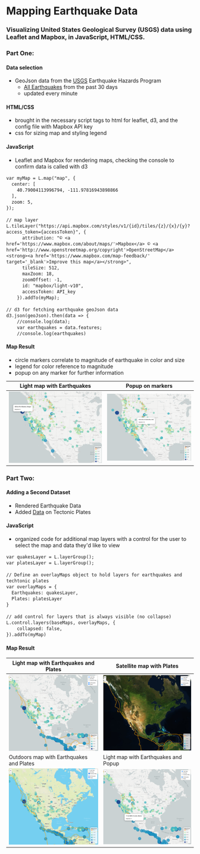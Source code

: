 # Mapping Earthquake Data 

### Visualizing United States Geological Survey (USGS) data using Leaflet and Mapbox, in JavaScript, HTML/CSS.  

### Part One: 

#### Data selection 
- GeoJson data from the [USGS](https://earthquake.usgs.gov/earthquakes/feed/v1.0/geojson.php) Earthquake Hazards Program
  - [All Earthquakes](https://earthquake.usgs.gov/earthquakes/feed/v1.0/summary/all_month.geojson) from the past 30 days 
  - updated every minute

#### HTML/CSS 
- brought in the necessary script tags to html for leaflet, d3, and the config file with Mapbox API key
- css for sizing map and styling legend 

#### JavaScript
- Leaflet and Mapbox for rendering maps, checking the console to confirm data is called with d3

```// Create a new map, centering over the Salt Lake City Airport to visualize earthquakes on the West Coast and Midwest U.S.
var myMap = L.map("map", {
  center: [
    40.79004113996794, -111.97816943898866
  ],
  zoom: 5,
});

// map layer
L.tileLayer("https://api.mapbox.com/styles/v1/{id}/tiles/{z}/{x}/{y}?access_token={accessToken}", {
      attribution: "© <a href='https://www.mapbox.com/about/maps/'>Mapbox</a> © <a href='http://www.openstreetmap.org/copyright'>OpenStreetMap</a> <strong><a href='https://www.mapbox.com/map-feedback/' target='_blank'>Improve this map</a></strong>",
      tileSize: 512,
      maxZoom: 18,
      zoomOffset: -1,
      id: "mapbox/light-v10",
      accessToken: API_key
    }).addTo(myMap);

// d3 for fetching earthquake geoJson data    
d3.json(geoJson).then(data => {
    //console.log(data);
    var earthquakes = data.features;
    //console.log(earthquakes)
```   

#### Map Result 

- circle markers correlate to magnitude of earthquake in color and size
- legend for color reference to magnitude
- popup on any marker for further information

Light map with Earthquakes | Popup on markers
-------- | --------
![Part One Map 1](/images/Map1_1.png) | ![Part One Map 2](/images/Map1_2.png)

### Part Two:

#### Adding a Second Dataset
- Rendered Earthquake Data 
- Added [Data](https://raw.githubusercontent.com/fraxen/tectonicplates/master/GeoJSON/PB2002_plates.json) on Tectonic Plates 

#### JavaScript

- organized code for additional map layers with a control for the user to select the map and data they'd like to view

```// define variables for layer groups for earthquakes and techtonic plates
var quakesLayer = L.layerGroup();
var platesLayer = L.layerGroup();

// Define an overlayMaps object to hold layers for earthquakes and techtonic plates
var overlayMaps = {
  Earthquakes: quakesLayer,
  Plates: platesLayer
}

// add control for layers that is always visible (no collapse)
L.control.layers(baseMaps, overlayMaps, {
    collapsed: false,
}).addTo(myMap)
```
#### Map Result

Light map with Earthquakes and Plates | Satellite map with Plates
-------- | --------
![Map Image 1](/images/Map2_1.png) | ![Map Image 2](/images/Map2_2.png)
Outdoors map with Earthquakes and Plates | Light map with Earthquakes and Popup
![Map Image 3](/images/Map2_3.png) | ![Map Image 4](/images/Map2_4.png)
